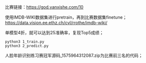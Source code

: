 比赛链接：https://god.yanxishe.com/10

使用IMDB-WIKI数据集进行pretrain，再到比赛数据集finetune；
https://data.vision.ee.ethz.ch/cvl/rrothe/imdb-wiki/

单模型4折，就可以达到25准确率，复现Top5成绩；

```
python3 1_train.py
python3 2_predict.py
```

人脸年龄识别练习赛冠军源码_1575964312087.zip为比赛前三名的代码；
